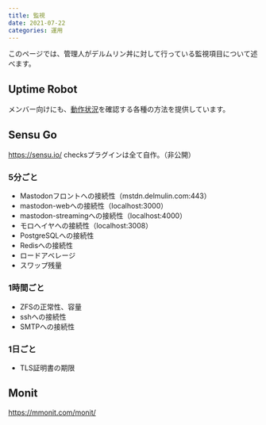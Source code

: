 ```yaml
---
title: 監視
date: 2021-07-22
categories: 運用
---
```


このページでは、管理人がデルムリン丼に対して行っている監視項目について述べます。

## Uptime Robot

メンバー向けにも、[動作状況](/articles/動作状況)を確認する各種の方法を提供しています。

## Sensu Go

https://sensu.io/
checksプラグインは全て自作。（非公開）

### 5分ごと
- Mastodonフロントへの接続性（mstdn.delmulin.com:443）
- mastodon-webへの接続性（localhost:3000）
- mastodon-streamingへの接続性（localhost:4000）
- モロヘイヤへの接続性（localhost:3008）
- PostgreSQLへの接続性
- Redisへの接続性
- ロードアベレージ
- スワップ残量

### 1時間ごと
- ZFSの正常性、容量
- sshへの接続性
- SMTPへの接続性

### 1日ごと
- TLS証明書の期限

## Monit

https://mmonit.com/monit/
